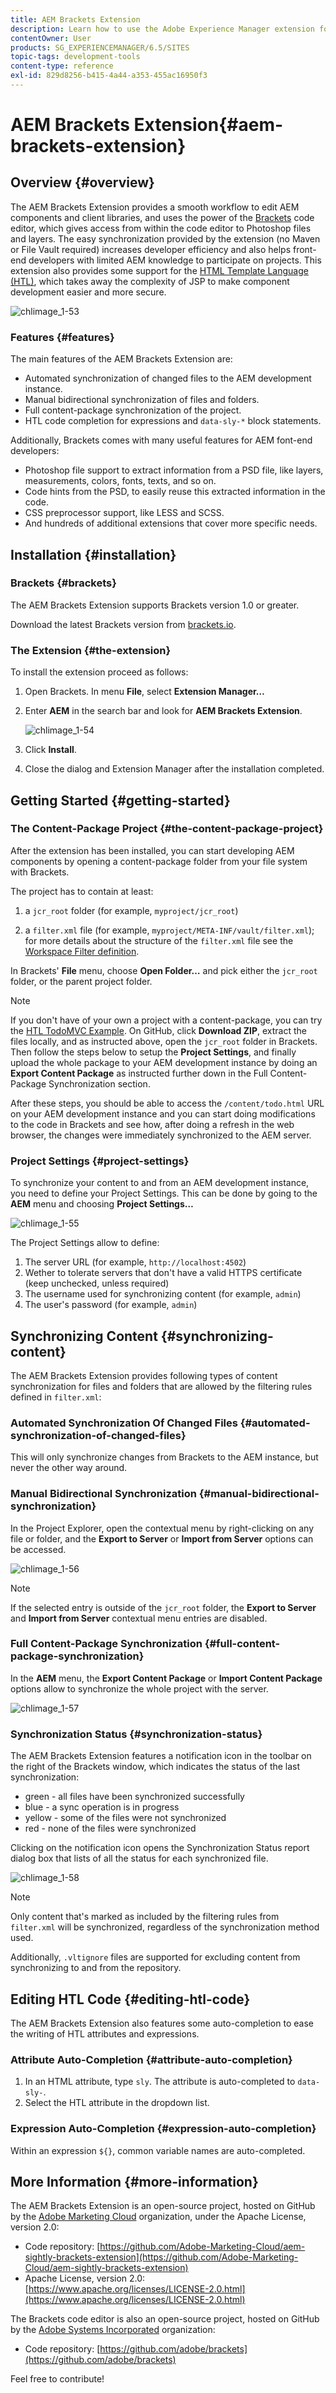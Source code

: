 ```yaml
---
title: AEM Brackets Extension
description: Learn how to use the Adobe Experience Manager extension for Brackets.
contentOwner: User
products: SG_EXPERIENCEMANAGER/6.5/SITES
topic-tags: development-tools
content-type: reference
exl-id: 829d8256-b415-4a44-a353-455ac16950f3
---
```

# AEM Brackets Extension{#aem-brackets-extension}

## Overview {#overview}

The AEM Brackets Extension provides a smooth workflow to edit AEM components and client libraries, and uses the power of the [Brackets](https://brackets.io/) code editor, which gives access from within the code editor to Photoshop files and layers. The easy synchronization provided by the extension (no Maven or File Vault required) increases developer efficiency and also helps front-end developers with limited AEM knowledge to participate on projects. This extension also provides some support for the [HTML Template Language (HTL)](https://experienceleague.adobe.com/docs/experience-manager-htl/content/overview.html), which takes away the complexity of JSP to make component development easier and more secure.

![chlimage_1-53](assets/chlimage_1-53a.png)

### Features {#features}

The main features of the AEM Brackets Extension are:

* Automated synchronization of changed files to the AEM development instance.
* Manual bidirectional synchronization of files and folders.
* Full content-package synchronization of the project.
* HTL code completion for expressions and `data-sly-*` block statements.

Additionally, Brackets comes with many useful features for AEM font-end developers:

* Photoshop file support to extract information from a PSD file, like layers, measurements, colors, fonts, texts, and so on.
* Code hints from the PSD, to easily reuse this extracted information in the code.
* CSS preprocessor support, like LESS and SCSS.
* And hundreds of additional extensions that cover more specific needs.

## Installation {#installation}

### Brackets {#brackets}

The AEM Brackets Extension supports Brackets version 1.0 or greater.

Download the latest Brackets version from [brackets.io](https://brackets.io/).

### The Extension {#the-extension}

To install the extension proceed as follows:

1. Open Brackets. In menu **File**, select **Extension Manager…**
1. Enter **AEM** in the search bar and look for **AEM Brackets Extension**.

   ![chlimage_1-54](assets/chlimage_1-54a.png)

1. Click **Install**.
1. Close the dialog and Extension Manager after the installation completed.

## Getting Started {#getting-started}

### The Content-Package Project {#the-content-package-project}

After the extension has been installed, you can start developing AEM components by opening a content-package folder from your file system with Brackets.

The project has to contain at least:

1. a `jcr_root` folder (for example, `myproject/jcr_root`)

1. a `filter.xml` file (for example, `myproject/META-INF/vault/filter.xml`); for more details about the structure of the `filter.xml` file see the [Workspace Filter definition](https://jackrabbit.apache.org/filevault/filter.html).

In Brackets' **File** menu, choose **Open Folder…** and pick either the `jcr_root` folder, or the parent project folder.

>[!NOTE]
>
>If you don't have of your own a project with a content-package, you can try the [HTL TodoMVC Example](https://github.com/Adobe-Marketing-Cloud/aem-sightly-sample-todomvc). On GitHub, click **Download ZIP**, extract the files locally, and as instructed above, open the `jcr_root` folder in Brackets. Then follow the steps below to setup the **Project Settings**, and finally upload the whole package to your AEM development instance by doing an **Export Content Package** as instructed further down in the Full Content-Package Synchronization section.
>
>After these steps, you should be able to access the `/content/todo.html` URL on your AEM development instance and you can start doing modifications to the code in Brackets and see how, after doing a refresh in the web browser, the changes were immediately synchronized to the AEM server.

### Project Settings {#project-settings}

To synchronize your content to and from an AEM development instance, you need to define your Project Settings. This can be done by going to the **AEM** menu and choosing **Project Settings…**

![chlimage_1-55](assets/chlimage_1-55a.png)

The Project Settings allow to define:

1. The server URL (for example, `http://localhost:4502`)
1. Wether to tolerate servers that don't have a valid HTTPS certificate (keep unchecked, unless required)
1. The username used for synchronizing content (for example, `admin`)
1. The user's password (for example, `admin`)

## Synchronizing Content {#synchronizing-content}

The AEM Brackets Extension provides following types of content synchronization for files and folders that are allowed by the filtering rules defined in `filter.xml`:

### Automated Synchronization Of Changed Files {#automated-synchronization-of-changed-files}

This will only synchronize changes from Brackets to the AEM instance, but never the other way around.

### Manual Bidirectional Synchronization {#manual-bidirectional-synchronization}

In the Project Explorer, open the contextual menu by right-clicking on any file or folder, and the **Export to Server** or **Import from Server** options can be accessed.

![chlimage_1-56](assets/chlimage_1-56a.png)

>[!NOTE]
>
>If the selected entry is outside of the `jcr_root` folder, the **Export to Server** and **Import from Server** contextual menu entries are disabled.

### Full Content-Package Synchronization {#full-content-package-synchronization}

In the **AEM** menu, the **Export Content Package** or **Import Content Package** options allow to synchronize the whole project with the server.

![chlimage_1-57](assets/chlimage_1-57a.png)

### Synchronization Status {#synchronization-status}

The AEM Brackets Extension features a notification icon in the toolbar on the right of the Brackets window, which indicates the status of the last synchronization:

* green - all files have been synchronized successfully
* blue - a sync operation is in progress
* yellow - some of the files were not synchronized
* red - none of the files were synchronized

Clicking on the notification icon opens the Synchronization Status report dialog box that lists of all the status for each synchronized file.

![chlimage_1-58](assets/chlimage_1-58a.png)

>[!NOTE]
>
>Only content that's marked as included by the filtering rules from `filter.xml` will be synchronized, regardless of the synchronization method used.
>
>Additionally, `.vltignore` files are supported for excluding content from synchronizing to and from the repository.

## Editing HTL Code {#editing-htl-code}

The AEM Brackets Extension also features some auto-completion to ease the writing of HTL attributes and expressions.

### Attribute Auto-Completion {#attribute-auto-completion}

1. In an HTML attribute, type `sly`. The attribute is auto-completed to `data-sly-`.
1. Select the HTL attribute in the dropdown list.

### Expression Auto-Completion {#expression-auto-completion}

Within an expression `${}`, common variable names are auto-completed.

## More Information {#more-information}

The AEM Brackets Extension is an open-source project, hosted on GitHub by the [Adobe Marketing Cloud](https://github.com/Adobe-Marketing-Cloud) organization, under the Apache License, version 2.0:

* Code repository: [https://github.com/Adobe-Marketing-Cloud/aem-sightly-brackets-extension](https://github.com/Adobe-Marketing-Cloud/aem-sightly-brackets-extension)
* Apache License, version 2.0: [https://www.apache.org/licenses/LICENSE-2.0.html](https://www.apache.org/licenses/LICENSE-2.0.html)

The Brackets code editor is also an open-source project, hosted on GitHub by the [Adobe Systems Incorporated](https://github.com/adobe) organization:

* Code repository: [https://github.com/adobe/brackets](https://github.com/adobe/brackets)

Feel free to contribute!
